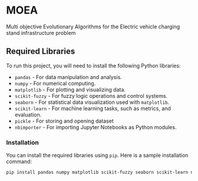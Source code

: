 # MOEA
Multi objective Evolutionary Algorithms for the Electric vehicle charging stand infrastructure problem

## Required Libraries

To run this project, you will need to install the following Python libraries:

- `pandas` - For data manipulation and analysis.
- `numpy` - For numerical computing.
- `matplotlib` - For plotting and visualizing data.
- `scikit-fuzzy` - For fuzzy logic operations and control systems.
- `seaborn` - For statistical data visualization used with `matplotlib`.
- `scikit-learn` - For machine learning tasks, such as metrics, and evaluation.
- `pickle` - For storing and opening dataset
- `nbimporter` - For importing Jupyter Notebooks as Python modules.

### Installation
You can install the required libraries using `pip`. Here is a sample installation command:

```bash
pip install pandas numpy matplotlib scikit-fuzzy seaborn scikit-learn nbimporter
```
